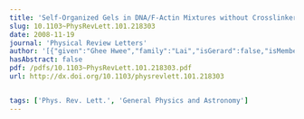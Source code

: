 ```yaml
---
title: 'Self-Organized Gels in DNA/F-Actin Mixtures without Crosslinkers: Networks of Induced Nematic Domains with Tunable Density'
slug: 10.1103~PhysRevLett.101.218303
date: 2008-11-19
journal: 'Physical Review Letters'
author: '[{"given":"Ghee Hwee","family":"Lai","isGerard":false,"isMember":true,"isFirst":false,"isCorresponding":false},{"given":"John C.","family":"Butler","isGerard":false,"isMember":true,"isFirst":false,"isCorresponding":false},{"given":"Olena V.","family":"Zribi","isGerard":false,"isMember":false,"isFirst":false,"isCorresponding":false},{"given":"Ivan I.","family":"Smalyukh","isGerard":false,"isMember":true,"isFirst":false,"isCorresponding":false},{"given":"Thomas E.","family":"Angelini","isGerard":false,"isMember":true,"isFirst":false,"isCorresponding":false},{"given":"Kirstin R.","family":"Purdy","isGerard":false,"isMember":true,"isFirst":false,"isCorresponding":false},{"given":"Ramin","family":"Golestanian","isGerard":false,"isMember":false,"isFirst":false,"isCorresponding":false},{"given":"Gerard C. L.","family":"Wong","isGerard":true,"isMember":true,"isFirst":false,"isCorresponding":false}]'
hasAbstract: false
pdf: /pdfs/10.1103~PhysRevLett.101.218303.pdf
url: http://dx.doi.org/10.1103/physrevlett.101.218303


tags: ['Phys. Rev. Lett.', 'General Physics and Astronomy']
---
```

<!--truncate-->